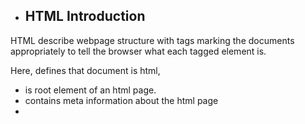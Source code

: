 * ## HTML Introduction

HTML describe webpage structure with tags marking the documents appropriately to 
tell the browser what each tagged element is. 

Here, <!DOCTYPE html> defines that document is html, 
- <html> is root element of an html page.
- <head> contains meta information about the html page
- <title> specifies title  for the page which is shown in the browser's title bar or page's tab. 
- <body> is a container for all visible contents of a site.

```html 
<!DOCTYPE html>
<html>
<head>
<title>Page Title</title>
</head>
<body>
<h1>My First Heading</h1>
<p>My first paragraph.</p>
</body>
</html>
```
- - - - - - - - - - - - - - - - - - - - - -  - - - - - - - - - - - - - - - - - - - - - - - - - - - - - - - - - - - - -

## HTML BASICS

```<!DOCTYPE>``` declaration represents the document type, and helps browsers display web pages.

* This is how to declare doctype for HTML5
```<!DOCTYPE html>```

* Attributes provide additional information about html elements
```<a>``` defines html links 

```'href'`` attributes defines link destination`

```<img>``` defines html images. The attributes scr(source file), alternative text(alt), width, and height 

Example of using the image tag

```html
<!DOCTYPE html>
<html>
<body>
    
    <h2>```


